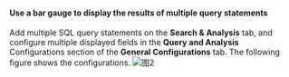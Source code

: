 #### Use a bar gauge to display the results of multiple query statements

Add multiple SQL query statements on the **Search & Analysis** tab, and configure multiple displayed fields in the **Query and Analysis** Configurations section of the **General Configurations** tab.
The following figure shows the configurations.
![图2](/img/src/en/visulization/calculate/calculate2.jpg)
